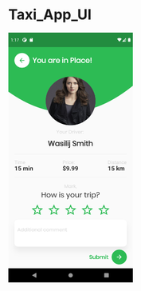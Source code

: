 # Taxi_App_UI
<p>
<img src ="https://github.com/ThanhHau99/Taxi_App_UI/blob/main/taxi_app_ui/preview/taxi_screen.png" width = 250, height = 500 >
  </p>
